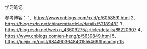 学习笔记


参考博客：
1、https://www.cnblogs.com/nxld/p/6058591.html
2、https://blog.csdn.net/chinacmt/article/details/52189483
3、https://blog.csdn.net/weixin_43609275/article/details/86220907
4、https://www.cnblogs.com/en-heng/p/5630849.html
5、https://juejin.im/post/6844903648401555469#heading-15